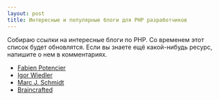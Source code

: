 ```yaml
---
layout: post
title: Интересные и популярные блоги для PHP разработчиков
---
```

Собираю ссылки на интересные блоги по PHP. Со временем этот список будет обновлятся. Если вы знаете ещё какой-нибудь ресурс, напишите о нем в комментариях.

* [Fabien Potencier](http://fabien.potencier.org/)
* [Igor Wiedler](https://igor.io/)
* [Marc J. Schmidt](http://marcjschmidt.de/)
* [Braincrafted](http://braincrafted.com/)